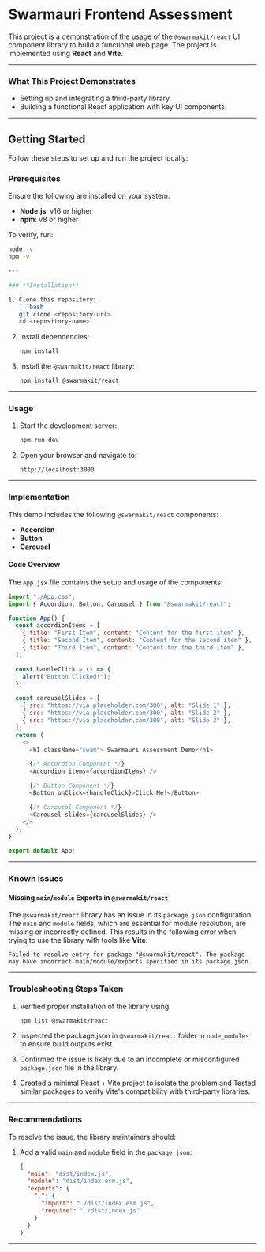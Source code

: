 # Swarmauri Frontend Assessment

This project is a demonstration of the usage of the `@swarmakit/react` UI component library to build a functional web page. The project is implemented using **React** and **Vite**.

---

### **What This Project Demonstrates**
- Setting up and integrating a third-party library.
- Building a functional React application with key UI components.

---

## **Getting Started**

Follow these steps to set up and run the project locally:

### **Prerequisites**
Ensure the following are installed on your system:
- **Node.js**: v16 or higher
- **npm**: v8 or higher

To verify, run:
```bash
node -v
npm -v

---

### **Installation**

1. Clone this repository:
   ```bash
   git clone <repository-url>
   cd <repository-name>
   ```

2. Install dependencies:
   ```bash
   npm install
   ```

3. Install the `@swarmakit/react` library:
   ```bash
   npm install @swarmakit/react
   ```

---

### **Usage**

1. Start the development server:
   ```bash
   npm run dev
   ```

2. Open your browser and navigate to:
   ```
   http://localhost:3000
   ```

---

### **Implementation**

This demo includes the following `@swarmakit/react` components:
- **Accordion**
- **Button**
- **Carousel**

#### **Code Overview**

The `App.jsx` file contains the setup and usage of the components:
```javascript
import "./App.css";
import { Accordion, Button, Carousel } from "@swarmakit/react";

function App() {
  const accordionItems = [
    { title: "First Item", content: "Content for the first item" },
    { title: "Second Item", content: "Content for the second item" },
    { title: "Third Item", content: "Content for the third item" },
  ];

  const handleClick = () => {
    alert("Button Clicked!");
  };

  const carouselSlides = [
    { src: "https://via.placeholder.com/300", alt: "Slide 1" },
    { src: "https://via.placeholder.com/300", alt: "Slide 2" },
    { src: "https://via.placeholder.com/300", alt: "Slide 3" },
  ];
  return (
    <>
      <h1 className="swam"> Swarmauri Assessment Demo</h1>

      {/* Accordion Component */}
      <Accordion items={accordionItems} />

      {/* Button Component */}
      <Button onClick={handleClick}>Click Me!</Button>

      {/* Carousel Component */}
      <Carousel slides={carouselSlides} />
    </>
  );
}

export default App;

```

---

### **Known Issues**

#### **Missing `main`/`module` Exports in `@swarmakit/react`**
The `@swarmakit/react` library has an issue in its `package.json` configuration. The `main` and `module` fields, which are essential for module resolution, are missing or incorrectly defined. This results in the following error when trying to use the library with tools like **Vite**:

```
Failed to resolve entry for package "@swarmakit/react". The package may have incorrect main/module/exports specified in its package.json.
```

---

### **Troubleshooting Steps Taken**
1. Verified proper installation of the library using:
   ```bash
   npm list @swarmakit/react
   ```

2. Inspected the package.json in `@swarmakit/react` folder in `node_modules` to ensure build outputs exist.

3. Confirmed the issue is likely due to an incomplete or misconfigured `package.json` file in the library.
4. Created a minimal React + Vite project to isolate the problem and Tested similar packages to verify Vite's compatibility with third-party libraries.


---

### **Recommendations**
To resolve the issue, the library maintainers should:
1. Add a valid `main` and `module` field in the `package.json`:
   ```json
   {
     "main": "dist/index.js",
     "module": "dist/index.esm.js",
     "exports": {
       ".": {
         "import": "./dist/index.esm.js",
         "require": "./dist/index.js"
       }
     }
   }
   ```
---
